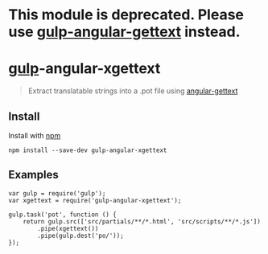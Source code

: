 # This module is deprecated. Please use [gulp-angular-gettext](https://www.npmjs.org/package/gulp-angular-gettext) instead.

# [gulp](http://gulpjs.com)-angular-xgettext

> Extract translatable strings into a .pot file using [angular-gettext](http://angular-gettext.rocketeer.be)

## Install

Install with [npm](https://npmjs.org/package/gulp-angular-xgettext)

```
npm install --save-dev gulp-angular-xgettext
```

## Examples

```
var gulp = require('gulp');
var xgettext = require('gulp-angular-xgettext');

gulp.task('pot', function () {
    return gulp.src(['src/partials/**/*.html', 'src/scripts/**/*.js'])
        .pipe(xgettext())
        .pipe(gulp.dest('po/'));
});
```
